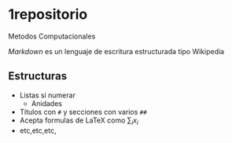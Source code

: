 # 1repositorio
Metodos Computacionales

_Markdown_ es un lenguaje de escritura estructurada tipo Wikipedia

## Estructuras
* Listas si numerar
  * Anidades
* Titulos con `#` y secciones con varios `##`
* Acepta formulas de LaTeX como $\sum_ix_i$
* etc,etc,etc,
